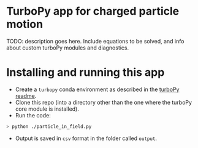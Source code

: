 # TurboPy app for charged particle motion

TODO: description goes here. Include equations to be solved, and info about custom turboPy modules and diagnostics.

# Installing and running this app

- Create a `turbopy` conda environment as described in the [turboPy readme](https://github.com/NRL-Plasma-Physics-Division/turbopy). 
- Clone this repo (into a directory other than the one where the turboPy core module is installed).
- Run the code:
```bash
> python ./particle_in_field.py
```
- Output is saved in `csv` format in the folder called `output`.
